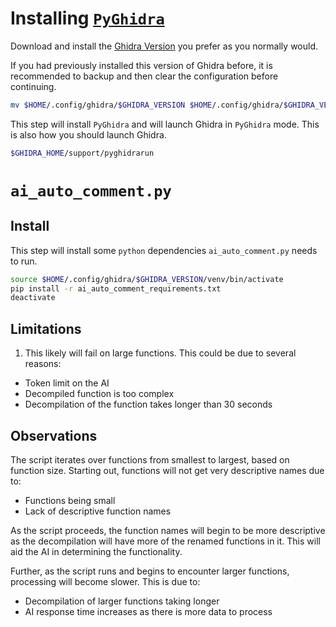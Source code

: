 # Installing [`PyGhidra`](https://github.com/NationalSecurityAgency/ghidra/blob/master/Ghidra/Features/PyGhidra/src/main/py/README.md)

Download and install the [Ghidra Version](https://github.com/NationalSecurityAgency/ghidra/releases) you prefer as you normally would.

If you had previously installed this version of Ghidra before, it is recommended to backup and then clear the configuration before continuing.

```sh
mv $HOME/.config/ghidra/$GHIDRA_VERSION $HOME/.config/ghidra/$GHIDRA_VERSION.old
```

This step will install `PyGhidra` and will launch Ghidra in `PyGhidra` mode. This is also how you should launch Ghidra.

```sh
$GHIDRA_HOME/support/pyghidrarun
```

# `ai_auto_comment.py`

## Install
This step will install some `python` dependencies `ai_auto_comment.py` needs to run.

```sh
source $HOME/.config/ghidra/$GHIDRA_VERSION/venv/bin/activate
pip install -r ai_auto_comment_requirements.txt
deactivate
```

## Limitations
1. This likely will fail on large functions. This could be due to several reasons:
  - Token limit on the AI
  - Decompiled function is too complex
  - Decompilation of the function takes longer than 30 seconds

## Observations
The script iterates over functions from smallest to largest, based on function size. Starting out, functions will not get very descriptive names due to:
- Functions being small
- Lack of descriptive function names

As the script proceeds, the function names will begin to be more descriptive as the decompilation will have more of the renamed functions in it. This will aid the AI in determining the functionality.

Further, as the script runs and begins to encounter larger functions, processing will become slower. This is due to:
- Decompilation of larger functions taking longer
- AI response time increases as there is more data to process
